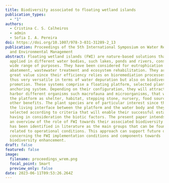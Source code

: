 ```yaml
---
title: Biodiversity associated to floating wetland islands
publication_types:
  - "1"
authors:
  - Cristina C. S. Calheiros
  - admin
  - Sofia I. A. Pereira
doi: https://doi.org/10.1007/978-3-031-31289-2_13
publication: Proceedings of the 5th International Symposium on Water Resource
  and Environmental Management
abstract: Floating wetland islands (FWI) are nature-based solutions that can be
  applied in different water bodies, such lakes, ponds and rivers, considering a
  wide range of purposes. They have been considered for eutrophication
  abatement, wastewater treatment and ecosystem rehabilitation. They are of
  great value since their efficiency relies on bioremediation processes and are
  thus very versatile in terms of water depuration but also on biodiversity
  promotion. These systems comprise a floating platform, selected plants and an
  anchoring system. Depending on their configuration, they will attract and
  harbor different organisms such macrofauna and microorganisms, that will use
  the platform as shelter, habitat, stepping stone, nursery, food source among
  other benefits. The plant species are of particular interest since they are
  the living interface between the platform and the water body and they must be
  selected according to criteria that will enable their successful establishment
  having in consideration the biotic factors. The present paper intends to give
  an overview of the role of FWI towards their associated biodiversity and what
  has been identified in literature as the main groups that can be found and
  related to operational conditions. This approach can support future decisions
  concerning the FWI implementation conditions and components towards
  biodiversity enhancement.
draft: false
featured: false
image:
  filename: proceedings_wrem.png
  focal_point: Smart
  preview_only: false
date: 2023-06-11T09:53:26.264Z
---
```


